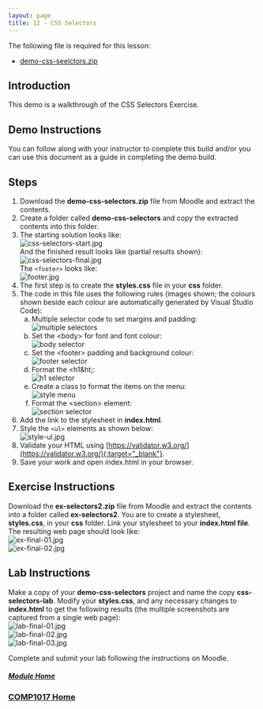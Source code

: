 ```yaml
---
layout: page
title: 12 - CSS Selectors
---
```

The following file is required for this lesson:

* [demo-css-seelctors.zip](files/demo-css-seelctors.zip)

## Introduction
This demo is a walkthrough of the CSS Selectors Exercise.

## Demo Instructions
You can follow along with your instructor to complete this build and/or you can use this document as a guide in completing the demo build.

## Steps
1.	Download the **demo-css-selectors.zip** file from Moodle and extract the contents.
2.	Create a folder called **demo-css-selectors** and copy the extracted contents into this folder.
3.	The starting solution looks like:<br>
![css-selectors-start.jpg](files/css-selectors-start.jpg)<br>
And the finished result looks like (partial results shown):<br>
![css-selectors-final.jpg](files/css-selectors-final.jpg)<br>
The `<footer>` looks like:<br>
![footer.jpg](files/footer.jpg)
4.	The first step is to create the **styles.css** file in your **css** folder.
5.	The code in this file uses the following rules (images shown; the colours shown beside each colour are automatically generated by Visual Studio Code):<br>
    <ol type="a">
        <li>Multiple selector code to set margins and padding:<br>
        <img src="files/styles-css-a.jpg" alt="multiple selectors">
        </li>
        <li>Set the &lt;body&gt; for font and font colour:<br>
        <img src="files/styles-css-b.jpg" alt="body selector">
        </li>
        <li>Set the &lt;footer&gt; padding and background colour:<br>
        <img src="files/styles-css-c.jpg" alt="footer selector"></li>
        <li>Format the &lt;h1&ht;:<br>
        <img src="files/styles-css-d.jpg" alt="h1 selector">
        </li>
        <li>Create a class to format the items on the menu:<br>
        <img src="files/styles-css-e.jpg" alt="style menu">
        </li>
        <li>Format the &lt;section&gt; element:<br>
        <img src="files/styles-css-f.jpg" alt="section selector">
        </li>
    </ol>
6.	Add the link to the stylesheet in **index.html**.
7.	Style the `<ul>` elements as shown below:<br>
![style-ul.jpg](files/style-ul.jpg)
8.	Validate your HTML using [https://validator.w3.org/](https://validator.w3.org/){:target="_blank"}.
9.	Save your work and open index.html in your browser.

## Exercise Instructions
Download the **ex-selectors2.zip** file from Moodle and extract the contents into a folder called **ex-selectors2**. You are to create a stylesheet, **styles.css**, in your **css** folder. Link your stylesheet to your **index.html file**. The resulting web page should look like:<br>
![ex-final-01.jpg](files/ex-final-01.jpg)<br>
![ex-final-02.jpg](files/ex-final-02.jpg)

## Lab Instructions
Make a copy of your **demo-css-selectors** project and name the copy **css-selectors-lab**. Modify your **styles.css**, and any necessary changes to **index.html** to get the following results (the multiple screenshots are captured from a single web page):<br>
![lab-final-01.jpg](files/lab-final-01.jpg)<br>
![lab-final-02.jpg](files/lab-final-02.jpg)<br>
![lab-final-03.jpg](files/lab-final-03.jpg)

Complete and submit your lab following the instructions on Moodle.

##### [Module Home](../)
### [COMP1017 Home](../../)